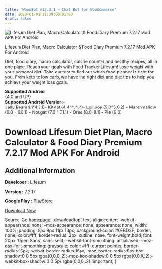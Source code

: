 ```yaml
---
title: 'WoowBot v12.3.1 – Chat Bot for WooCommerce'
date: 2020-01-01T11:39:00+01:00
draft: false
---
```


![Lifesum Diet Plan, Macro Calculator & Food Diary Premium 7.2.17 Mod APK For Android](https://i0.wp.com/apkhome.net/wp-content/uploads/2019/11/Lifesum-Diet-Plan-Macro-Calculator-Food-Diary-Premium-7.2.17-Mod.png "Lifesum Diet Plan, Macro Calculator & Food Diary Premium 7.2.17 Mod APK For Android")

  

Lifesum Diet Plan, Macro Calculator & Food Diary Premium 7.2.17 Mod APK For Android

Diet, food diary, macro calculator, calorie counter and healthy recipes, all in one place. Reach your goals with Food Tracker Lifesum! Lose weight with your personal diet. Take our test to find out which food planner is right for you. From keto to low carb, we have the right diet and diet tips to help you achieve your weight loss goals.

**Supported Android**  
{4.0 and UP}  
**Supported Android Version**:-  
Jelly Bean(4.1"4.3.1)- KitKat (4.4"4.4.4)- Lollipop (5.0"5.0.2) - Marshmallow (6.0 - 6.0.1) - Nougat (7.0 " 7.1.1) - Oreo (8.0-8.1) - Pie (9.0)

Download Lifesum Diet Plan, Macro Calculator & Food Diary Premium 7.2.17 Mod APK For Android
============================================================================================

Additional Information
----------------------

**Developer :** Lifesum

**Version :** 7.2.17

**Google Play :** [PlayStore](https://play.google.com/store/apps/details?id=com.sillens.shapeupclub)

  

[Download Now](https://store4app.co/post/lifesum-diet-plan-macro-calculator-amp-food-diary-premium-7-2-17-mod-apk-for-android_1573737995)

  
Source: [Go homepage.](https://store4app.co/post/lifesum-diet-plan-macro-calculator-amp-food-diary-premium-7-2-17-mod-apk-for-android_1573737995) .downloadtop{ text-align:center; -webkit-appearance: none; -moz-appearance: none; appearance: none; width: 100%; padding: 9px 9px 11px 13px; background-color: #0EBD3F; border: none; color:#fff; border-radius: 3px; outline: none; font-weight;bold; font: 20px 'Open Sans', sans-serif; -webkit-font-smoothing: antialiased; -moz-osx-font-smoothing: grayscale; color: #fff; cursor: pointer; border-radius:15px;-webkit-border-radius:15px;-moz-border-radius:5px;box-shadow:0 0 5px rgba(0,0,0,.2);-moz-box-shadow:0 0 5px rgba(0,0,0,.2);-webkit-box-shadow:0 0 5px rgba(0,0,0,.2) !important; }